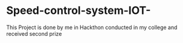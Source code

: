 # Speed-control-system-IOT-
This Project is done by me in Hackthon conducted in my college and received second prize
